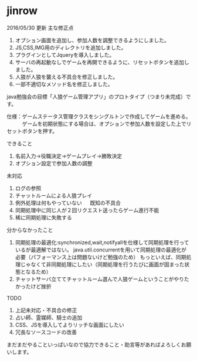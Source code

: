 # jinrow
2016/05/30 更新
主な修正点
1. オプション画面を追加し、参加人数を調整できるようにしました。
2. JS,CSS,IMG用のディレクトリを追加しました。
3. プラグインとしてJqueryを導入しました。
4. サーバの再起動なしでゲームを再開できるように、リセットボタンを追加しました。
5. 人狼が人狼を襲える不具合を修正しました。
6. 一部不適切なメソッド名を修正しました。

java勉強会の目標「人狼ゲーム管理アプリ」のプロトタイプ（つまり未完成）です。

仕様：ゲームステータス管理クラスをシングルトンで作成してゲームを進める。
　　　ゲームを初期状態にする場合は、オプションで参加人数を設定した上でリセットボタンを押す。

できること
1. 名前入力→役職決定→ゲームプレイ→勝敗決定
2. オプション設定で参加人数の調整
 
未対応
 1. ログの参照　
 2. チャットルームによる人狼プレイ
 3. 例外処理は何もやっていない
 　
既知の不具合
 1. 同期処理中に同じ人が２回リクエスト送ったらゲーム進行不能
 2. 稀に同期処理に失敗する

分からなかったこと
 1. 同期処理の最適化:synchronized,wait,notifyallを仕様して同期処理を行っているが最適解ではない。
  java.util.concurrentを用いて同期処理の最適化が必要（パフォーマンス上は問題ないけど勉強のため）
  もっといえば、同期処理じゃなくて非同期処理にしたい（同期処理を行うたびに画面が固まった状態となるため）
 2. チャットサーバ立ててチャットルーム選んで人狼ゲームということがやりたかったけど挫折
 
TODO
 1. 上記未対応・不具合の修正
 2. 占い師、霊媒師、騎士の追加
 3. CSS、JSを導入してよりリッチな画面にしたい
 4. 冗長なソースコードの改善
  
 まだまだやることいっぱいなので協力できること・助言等があればよろしくお願いします。
